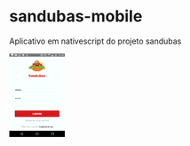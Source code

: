 # sandubas-mobile
Aplicativo em nativescript do projeto sandubas

<img src="images/login.png" height="150" width="100" alt="" />
